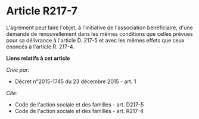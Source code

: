 # Article R217-7

L'agrément peut faire l'objet, à l'initiative de l'association bénéficiaire, d'une demande de renouvellement dans les mêmes
conditions que celles prévues pour sa délivrance à l'article D. 217-5 et avec les mêmes effets que ceux énoncés à l'article
R. 217-4.

**Liens relatifs à cet article**

_Créé par_:

  - Décret n°2015-1745 du 23 décembre 2015 - art. 1

_Cite_:

  - Code de l'action sociale et des familles - art. D217-5
  - Code de l'action sociale et des familles - art. R217-4
